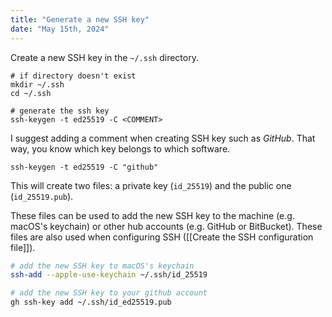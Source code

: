 ```yaml
---
title: "Generate a new SSH key"
date: "May 15th, 2024"
---
```


Create a new SSH key in the `~/.ssh` directory.

```shell
# if directory doesn't exist
mkdir ~/.ssh
cd ~/.ssh

# generate the ssh key
ssh-keygen -t ed25519 -C <COMMENT>
```

I suggest adding a comment when creating SSH key such as _GitHub_. That way, you know which key belongs to which software.

```shell
ssh-keygen -t ed25519 -C "github"
```

This will create two files: a private key (`id_25519`) and the public one (`id_25519.pub`).

These files can be used to add the new SSH key to the machine (e.g. macOS's keychain) or other hub accounts (e.g. GitHub or BitBucket). These files are also used when configuring SSH ([[Create the SSH configuration file]]).

```sh
# add the new SSH key to macOS's keychain
ssh-add --apple-use-keychain ~/.ssh/id_25519

# add the new SSH key to your github account
gh ssh-key add ~/.ssh/id_ed25519.pub
```